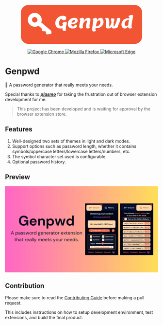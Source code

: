 <div align="center">
    <img src="./assets/logo-with-text.svg" height="128" alt="Logo">
</div>
<p align="center">
  <a href="">
    <img alt="Google Chrome" src="https://img.shields.io/badge/Google%20Chrome-141e24?style=for-the-badge&logo=googlechrome&logoColor=%23ffffff">
  </a>
  <a href="">
  	<img alt="Mozilla Firefox" src="https://img.shields.io/badge/Mozilla%20Firefox-141e24?style=for-the-badge&logo=firefoxbrowser&logoColor=%23ffffff">
  </a>
  <a href="">
    <img alt="Microsoft Edge" src="https://img.shields.io/badge/Microsoft%20Edge-141e24?style=for-the-badge&logo=microsoftedge&logoColor=%23ffffff">
  </a>
</p>

# Genpwd

🔑 A password generator that really meets your needs.

Special thanks to **_[plasmo](https://github.com/PlasmoHQ/plasmo)_** for taking the frustration out of browser extension development for me.

> This project has been developed and is waiting for approval by the browser extension store.

## Features

1. Well-designed two sets of themes in light and dark modes.
2. Support options such as password length, whether it contains symbols/uppercase letters/lowercase letters/numbers, etc.
3. The symbol character set used is configurable.
4. Optional password history.

## Preview

![preview](./assets/social-preview-dark.jpg)

## Contribution

Please make sure to read the [Contributing Guide](./.github/CONTRIBUTING.md) before making a pull request.

This includes instructions on how to setup development environment, test extensions, and build the final product.
